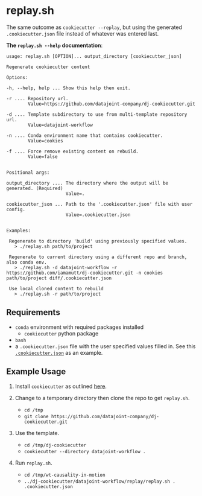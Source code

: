 # replay.sh

The same outcome as `cookiecutter --replay`, but using the generated `.cookiecutter.json` file instead of whatever was entered last.

**The `replay.sh --help` documentation**:

```
usage: replay.sh [OPTION]... output_directory [cookiecutter_json]

Regenerate cookiecutter content

Options:

-h, --help, help ... Show this help then exit.

-r .... Repository url.
        Value=https://github.com/datajoint-company/dj-cookiecutter.git

-d .... Template subdirectory to use from multi-template repository url.
        Value=datajoint-workflow

-n .... Conda environment name that contains cookiecutter.
        Value=cookies

-f .... Force remove existing content on rebuild.
        Value=false


Positional args:

output_directory .... The directory where the output will be generated. (Required)
                      Value=.

cookiecutter_json ... Path to the '.cookiecutter.json' file with user config.
                      Value=.cookiecutter.json


Examples:

 Regenerate to directory 'build' using previously specified values.
   > ./replay.sh path/to/project

 Regenerate to current directory using a different repo and branch, also conda env.
   > ./replay.sh -d datajoint-workflow -r https://github.com/iamamutt/dj-cookiecutter.git -n cookies path/to/project diff/.cookiecutter.json

 Use local cloned content to rebuild
   > ./replay.sh -r path/to/project
```

## Requirements

- `conda` environment with required packages installed
  - `cookiecutter` python package
- `bash`
- a `.cookiecutter.json` file with the user specified values filled in. See this [`.cookiecutter.json`](../{{cookiecutter.github_repo}}/.cookiecutter.json) as an example.

## Example Usage

1. Install `cookiecutter` as outlined [here](../README.md#install-cookiecutter).

2. Change to a temporary directory then clone the repo to get `replay.sh`.

   - `cd /tmp`
   - `git clone https://github.com/datajoint-company/dj-cookiecutter.git`

3. Use the template.

   - `cd /tmp/dj-cookiecutter`
   - `cookiecutter --directory datajoint-workflow .`

4. Run `replay.sh`.

   - `cd /tmp/wt-causality-in-motion`
   - `../dj-cookiecutter/datajoint-workflow/replay/replay.sh . .cookiecutter.json`
